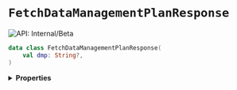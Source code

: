 # `FetchDataManagementPlanResponse`


![API: Internal/Beta](https://img.shields.io/static/v1?label=API&message=Internal/Beta&color=red&style=flat-square)



```kotlin
data class FetchDataManagementPlanResponse(
    val dmp: String?,
)
```

<details>
<summary>
<b>Properties</b>
</summary>

<details>
<summary>
<code>dmp</code>: <code><code><a href='https://kotlinlang.org/api/latest/jvm/stdlib/kotlin/-string/'>String</a>?</code></code>
</summary>





</details>



</details>

